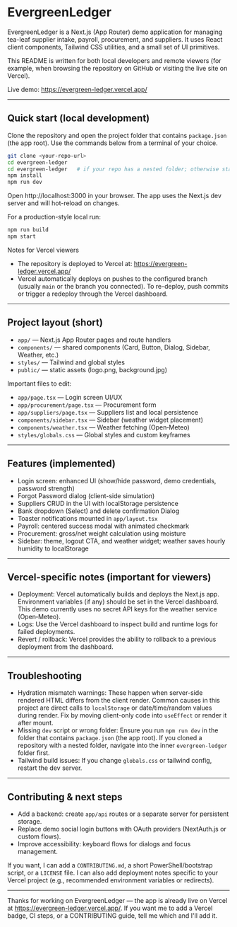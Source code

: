 # EvergreenLedger

EvergreenLedger is a Next.js (App Router) demo application for managing tea-leaf supplier intake, payroll, procurement, and suppliers. It uses React client components, Tailwind CSS utilities, and a small set of UI primitives.

This README is written for both local developers and remote viewers (for example, when browsing the repository on GitHub or visiting the live site on Vercel).

Live demo: https://evergreen-ledger.vercel.app/

---

## Quick start (local development)

Clone the repository and open the project folder that contains `package.json` (the app root). Use the commands below from a terminal of your choice.

```bash
git clone <your-repo-url>
cd evergreen-ledger
cd evergreen-ledger   # if your repo has a nested folder; otherwise stay in the folder with package.json
npm install
npm run dev
```

Open http://localhost:3000 in your browser. The app uses the Next.js dev server and will hot-reload on changes.

For a production-style local run:

```bash
npm run build
npm start
```

Notes for Vercel viewers
- The repository is deployed to Vercel at: https://evergreen-ledger.vercel.app/
- Vercel automatically deploys on pushes to the configured branch (usually `main` or the branch you connected). To re-deploy, push commits or trigger a redeploy through the Vercel dashboard.

---

## Project layout (short)

- `app/` — Next.js App Router pages and route handlers
- `components/` — shared components (Card, Button, Dialog, Sidebar, Weather, etc.)
- `styles/` — Tailwind and global styles
- `public/` — static assets (logo.png, background.jpg)

Important files to edit:
- `app/page.tsx` — Login screen UI/UX
- `app/procurement/page.tsx` — Procurement form
- `app/suppliers/page.tsx` — Suppliers list and local persistence
- `components/sidebar.tsx` — Sidebar (weather widget placement)
- `components/weather.tsx` — Weather fetching (Open‑Meteo)
- `styles/globals.css` — Global styles and custom keyframes

---

## Features (implemented)

- Login screen: enhanced UI (show/hide password, demo credentials, password strength)
- Forgot Password dialog (client-side simulation)
- Suppliers CRUD in the UI with localStorage persistence
- Bank dropdown (Select) and delete confirmation Dialog
- Toaster notifications mounted in `app/layout.tsx`
- Payroll: centered success modal with animated checkmark
- Procurement: gross/net weight calculation using moisture
- Sidebar: theme, logout CTA, and weather widget; weather saves hourly humidity to localStorage

---

## Vercel-specific notes (important for viewers)

- Deployment: Vercel automatically builds and deploys the Next.js app. Environment variables (if any) should be set in the Vercel dashboard. This demo currently uses no secret API keys for the weather service (Open‑Meteo).
- Logs: Use the Vercel dashboard to inspect build and runtime logs for failed deployments.
- Revert / rollback: Vercel provides the ability to rollback to a previous deployment from the dashboard.

---

## Troubleshooting

- Hydration mismatch warnings: These happen when server-side rendered HTML differs from the client render. Common causes in this project are direct calls to `localStorage` or date/time/random values during render. Fix by moving client-only code into `useEffect` or render it after mount.
- Missing `dev` script or wrong folder: Ensure you run `npm run dev` in the folder that contains `package.json` (the app root). If you cloned a repository with a nested folder, navigate into the inner `evergreen-ledger` folder first.
- Tailwind build issues: If you change `globals.css` or tailwind config, restart the dev server.

---

## Contributing & next steps

- Add a backend: create `app/api` routes or a separate server for persistent storage.
- Replace demo social login buttons with OAuth providers (NextAuth.js or custom flows).
- Improve accessibility: keyboard flows for dialogs and focus management.

If you want, I can add a `CONTRIBUTING.md`, a short PowerShell/bootstrap script, or a `LICENSE` file. I can also add deployment notes specific to your Vercel project (e.g., recommended environment variables or redirects).

---

Thanks for working on EvergreenLedger — the app is already live on Vercel at https://evergreen-ledger.vercel.app/. If you want me to add a Vercel badge, CI steps, or a CONTRIBUTING guide, tell me which and I'll add it.